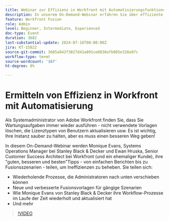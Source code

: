 ```yaml
---
title: Webinar zur Effizienz in Workfront mit Automatisierungsfunktionen
description: In unserem On-Demand-Webinar erfahren Sie über effiziente Wartungsstrategien für Adobe Workfront. Entdecken Sie Tipps von Stanley Black & Decker und Workfront-Experten zur Automatisierung sich wiederholender Aufgaben, zur Verwendung von Fusion-Vorlagen und zur Weiterentwicklung von Workflow-Prozessen für optimale Effizienz.
feature: Workfront Fusion
role: Admin
level: Beginner, Intermediate, Experienced
doc-type: Event
duration: 3682
last-substantial-update: 2024-07-16T00:00:00Z
jira: KT-15822
source-git-commit: 3685a942f3027d41a891ce8830afb085e328a97c
workflow-type: tm+mt
source-wordcount: '167'
ht-degree: 0%

---
```



# Ermitteln von Effizienz in Workfront mit Automatisierung

Als Systemadministrator von Adobe Workfront finden Sie, dass Sie Wartungsaufgaben immer wieder ausführen - nicht verwendete Vorlagen löschen, die Lizenztypen von Benutzern aktualisieren usw. Es ist wichtig, Ihre Instanz sauber zu halten, aber es muss einen besseren Weg geben!

In diesem On-Demand-Webinar werden Monique Evans, Systems Operations Manager bei Stanley Black &amp; Decker und Ewan Hruska, Senior Customer Success Architect bei Workfront (und ein ehemaliger Kunde), ihre &quot;guten, besseren und besten&quot;Tipps - von einfachen Berichten bis zu Fusionsszenarien - teilen, um Ineffizienzen zu beheben. Sie teilen sich:

* Wiederholende Prozesse, die Administratoren nach unten verschieben können
* Neue und verbesserte Fusionsvorlagen für gängige Szenarien
* Wie Monique Evans von Stanley Black &amp; Decker ihre Workflow-Prozesse im Laufe der Zeit wiederholt und aktualisiert hat
* Und mehr

>[!VIDEO](https://video.tv.adobe.com/v/3431016/?learn=on)
